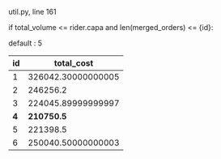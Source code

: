 util.py, line 161 

if total_volume <= rider.capa and len(merged_orders) <= {id}:

default : 5

| id | total_cost |
| - | ----- |
| 1 | 326042.30000000005 |
| 2 | 246256.2 |
| 3 | 224045.89999999997 |
| __4__ | __210750.5__ |
| 5 | 221398.5 |
| 6 | 250040.50000000003 |
